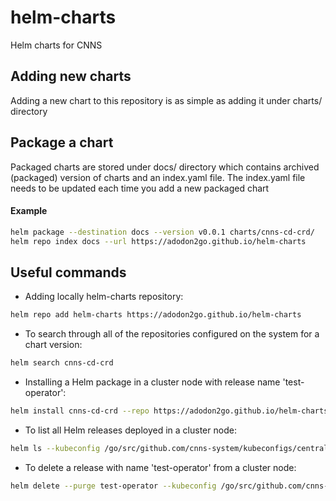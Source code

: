 # helm-charts
Helm charts for CNNS

## Adding new charts

Adding a new chart to this repository is as simple as adding it under charts/ directory

## Package a chart

Packaged charts are stored under docs/ directory which contains archived (packaged) version of charts and an index.yaml file.
The index.yaml file needs to be updated each time you add a new packaged chart

#### Example

```bash
helm package --destination docs --version v0.0.1 charts/cnns-cd-crd/
helm repo index docs --url https://adodon2go.github.io/helm-charts
```

## Useful commands

* Adding locally helm-charts repository:
```bash
helm repo add helm-charts https://adodon2go.github.io/helm-charts
```

* To search through all of the repositories configured on the system for a chart version:
```bash
helm search cnns-cd-crd
```

* Installing a Helm package in a cluster node with release name 'test-operator':
```bash
helm install cnns-cd-crd --repo https://adodon2go.github.io/helm-charts --namespace default --set org=cnns --set tag=latest --set nsr.org=cnns --set nsr.tag=latest --set nsr.serviceType=LoadBalancer --name test-operator --kubeconfig /go/src/github.com/cnns-system/kubeconfigs/central/kind-1.kubeconfig
```

* To list all Helm releases deployed in a cluster node:
```bash
helm ls --kubeconfig /go/src/github.com/cnns-system/kubeconfigs/central/kind-1.kubeconfig
```

* To delete a release with name 'test-operator' from a cluster node:
```bash
helm delete --purge test-operator --kubeconfig /go/src/github.com/cnns-system/kubeconfigs/central/kind-1.kubeconfig
```